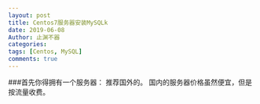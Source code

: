 ```yaml
---
layout: post
title: Centos7服务器安装MySQLk
date: 2019-06-08
Author: 止渊不器
categories: 
tags: [Centos, MySQL]
comments: true
---
```


###首先你得拥有一个服务器： 推荐国外的。 国内的服务器价格虽然便宜，但是按流量收费。

